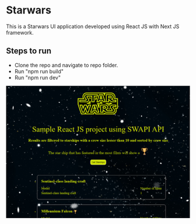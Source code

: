 # Starwars
This is a Starwars UI application developed using React JS with Next JS framework.

## Steps to run
- Clone the repo and navigate to repo folder.
- Run "npm run build"
- Run "npm run dev"

![Screenshot](./public/screenshot.png)